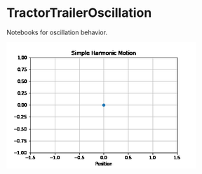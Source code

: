 # TractorTrailerOscillation
Notebooks for oscillation behavior.


![SegmentLocal](Simple_Harmonic_Oscillator_v1.gif "segment")
